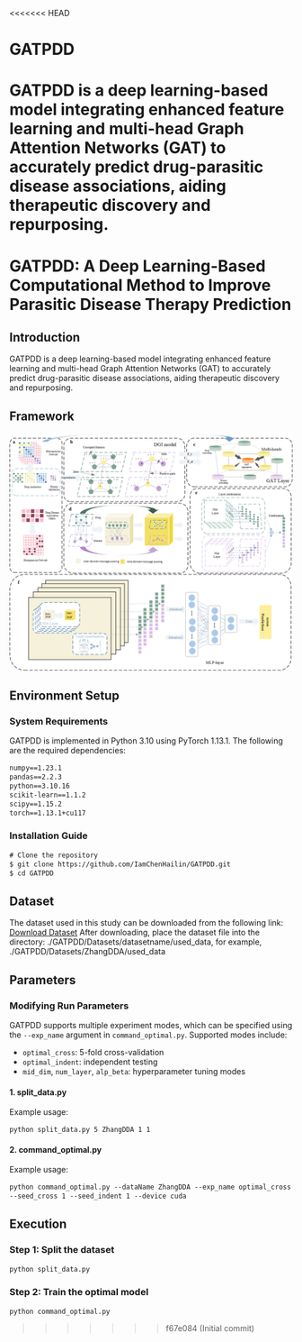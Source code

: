<<<<<<< HEAD
# GATPDD
GATPDD is a deep learning-based model integrating enhanced feature learning and multi-head Graph Attention Networks (GAT) to accurately predict drug-parasitic disease associations, aiding therapeutic discovery and repurposing.
=======
# GATPDD: A Deep Learning-Based Computational Method to Improve Parasitic Disease Therapy Prediction

## Introduction
GATPDD is a deep learning-based model integrating enhanced feature learning and multi-head Graph Attention Networks (GAT) to accurately predict drug-parasitic disease associations, aiding therapeutic discovery and repurposing.

## Framework
![GATPDD Model](image/GATPDD.png)



## Environment Setup
### System Requirements
GATPDD is implemented in Python 3.10 using PyTorch 1.13.1. The following are the required dependencies:

```
numpy==1.23.1
pandas==2.2.3
python==3.10.16
scikit-learn==1.1.2
scipy==1.15.2
torch==1.13.1+cu117
```

### Installation Guide
```
# Clone the repository
$ git clone https://github.com/IamChenHailin/GATPDD.git
$ cd GATPDD
```

## Dataset
The dataset used in this study can be downloaded from the following link:
[Download Dataset](https://drive.google.com/file/d/1EJvNJxOJJO8K06OKeC5J4W6iDYEloTur/view?usp=sharing)
After downloading, place the dataset file into the directory:
./GATPDD/Datasets/datasetname/used_data, for example, ./GATPDD/Datasets/ZhangDDA/used_data
## Parameters
### Modifying Run Parameters
GATPDD supports multiple experiment modes, which can be specified using the `--exp_name` argument in `command_optimal.py`. Supported modes include:

- `optimal_cross`: 5-fold cross-validation
- `optimal_indent`: independent testing
- `mid_dim`, `num_layer`, `alp_beta`: hyperparameter tuning modes

#### **1. split_data.py**
Example usage:
```
python split_data.py 5 ZhangDDA 1 1
```

#### **2. command_optimal.py**
Example usage:
```
python command_optimal.py --dataName ZhangDDA --exp_name optimal_cross --seed_cross 1 --seed_indent 1 --device cuda
```

## Execution
### **Step 1: Split the dataset**
```
python split_data.py
```

### **Step 2: Train the optimal model**
```
python command_optimal.py
```

>>>>>>> f67e084 (Initial commit)

